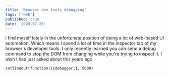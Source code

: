 ```yaml
---
title: 'Browser dev tools debugging'
tags: ['web']
published: true
date: '2020-07-26'
---
```


I find myself lately in the unfortunate position of doing a lot of web-based UI
automation. Which means I spend a lot of time in the inspector tab of my browser's
developer tools. I only recently learned you can send a debug command to stop the
DOM from changing while you're trying to inspect it. I wish I had just asked
about this years ago.

```
setTimeout(function(){debugger;}, 5000)
```
